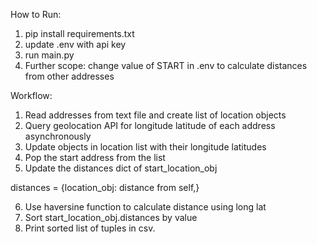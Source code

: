 How to Run:
1. pip install requirements.txt
2. update .env with api key
3. run main.py
4. Further scope: change value of START in .env to calculate distances from other addresses

Workflow:
1. Read addresses from text file and create list of location objects
2. Query geolocation API for longitude latitude of each address asynchronously
3. Update objects in location list with their longitude latitudes
4. Pop the start address from the list
5. Update the distances dict of start_location_obj

distances = {location_obj: distance from self,}

6. Use haversine function to calculate distance using long lat
7. Sort start_location_obj.distances by value
8. Print sorted list of tuples in csv.
